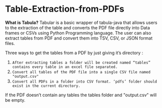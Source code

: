 # Table-Extraction-from-PDFs

**What is Tabula?** Tabular is a basic wrapper of tabula-java that allows users to the extraction of the table and converts the PDF file directly into Data frames or CSVs using Python Programming language. The user can also extract tables from PDF and convert them into TSV, CSV, or JSON format files.

Three ways to get the tables from a PDF by just giving it’s directory :

1)	`After extracting tables a folder will be created named “tables” contains every table in an excel file separated.`
2)	`Convert all tables of the PDF file into a single CSV file named "output.csv"`
3)	`Convert all PDFs in a folder into CSV format. ‘pdfs’ folder should exist in the current directory.`
	
If the PDF doesn’t contain any tables the tables folder and "output.csv"  will be empty.

